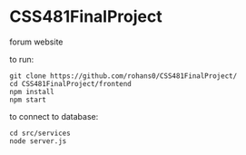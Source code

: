 # CSS481FinalProject
forum website

to run:

    git clone https://github.com/rohans0/CSS481FinalProject/
    cd CSS481FinalProject/frontend
    npm install
    npm start

to connect to database:

    cd src/services
    node server.js
